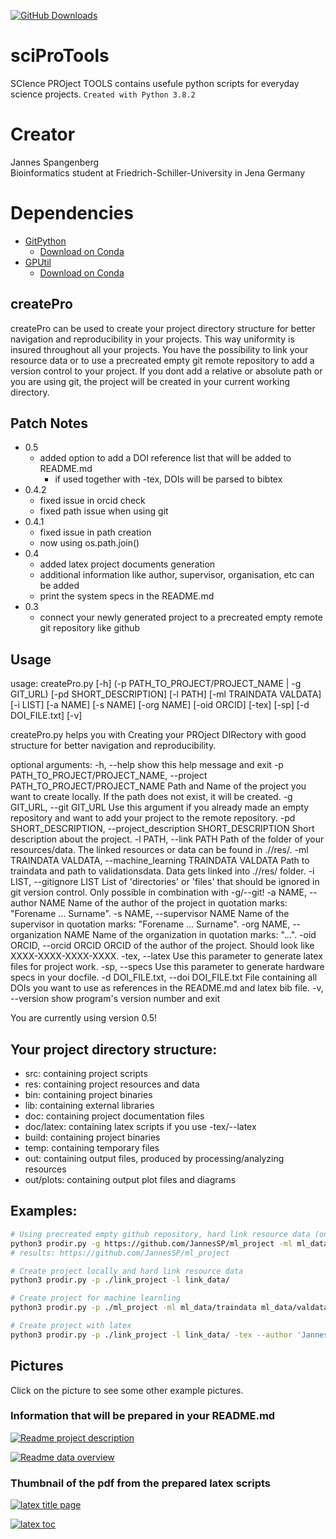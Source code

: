 [![GitHub Downloads](https://img.shields.io/github/downloads/JannesSP/sciProTools/total?label=download&logo=github&style=social)](https://github.com/JannesSP/sciProTools)

# sciProTools
SCIence PROject TOOLS contains usefule python scripts for everyday science projects.
```Created with Python 3.8.2```

# Creator
Jannes Spangenberg<br>
Bioinformatics student at Friedrich-Schiller-University in Jena Germany<br>

# Dependencies

*   [GitPython](https://gitpython.readthedocs.io/en/stable/)
    *   [Download on Conda](https://anaconda.org/conda-forge/gitpython)
*   [GPUtil](https://github.com/anderskm/gputil)
    *   [Download on Conda](https://anaconda.org/conda-forge/gputil)

## createPro
createPro can be used to create your project directory structure for better navigation and reproducibility in your projects.
This way uniformity is insured throughout all your projects.
You have the possibility to link your resource data or to use a precreated empty git remote repository to add a version control to your project.
If you dont add a relative or absolute path or you are using git, the project will be created in your current working directory.

## Patch Notes
*   0.5
    * added option to add a DOI reference list that will be added to README.md
        * if used together with -tex, DOIs will be parsed to bibtex
*   0.4.2
    * fixed issue in orcid check
    * fixed path issue when using git
*   0.4.1
    * fixed issue in path creation
    * now using os.path.join()
*   0.4 
    * added latex project documents generation
    * additional information like author, supervisor, organisation, etc can be added
    * print the system specs in the README.md
*   0.3 
    * connect your newly generated project to a precreated empty remote git repository like github

## Usage

usage: createPro.py [-h] (-p PATH_TO_PROJECT/PROJECT_NAME | -g GIT_URL)
                    [-pd SHORT_DESCRIPTION] [-l PATH] [-ml TRAINDATA VALDATA]
                    [-i LIST] [-a NAME] [-s NAME] [-org NAME] [-oid ORCID]
                    [-tex] [-sp] [-d DOI_FILE.txt] [-v]

createPro.py helps you with Creating your PROject DIRectory with good
structure for better navigation and reproducibility.

optional arguments:
  -h, --help            show this help message and exit
  -p PATH_TO_PROJECT/PROJECT_NAME, --project PATH_TO_PROJECT/PROJECT_NAME
                        Path and Name of the project you want to create
                        locally. If the path does not exist, it will be
                        created.
  -g GIT_URL, --git GIT_URL
                        Use this argument if you already made an empty
                        repository and want to add your project to the remote
                        repository.
  -pd SHORT_DESCRIPTION, --project_description SHORT_DESCRIPTION
                        Short description about the project.
  -l PATH, --link PATH  Path of the folder of your resources/data. The linked
                        resources or data can be found in ./<project>/res/.
  -ml TRAINDATA VALDATA, --machine_learning TRAINDATA VALDATA
                        Path to traindata and path to validationsdata. Data
                        gets linked into ./<project>/res/ folder.
  -i LIST, --gitignore LIST
                        List of 'directories' or 'files' that should be
                        ignored in git version control. Only possible in
                        combination with -g/--git!
  -a NAME, --author NAME
                        Name of the author of the project in quotation marks:
                        "Forename ... Surname".
  -s NAME, --supervisor NAME
                        Name of the supervisor in quotation marks: "Forename
                        ... Surname".
  -org NAME, --organization NAME
                        Name of the organization in quotation marks: "...".
  -oid ORCID, --orcid ORCID
                        ORCID of the author of the project. Should look like
                        XXXX-XXXX-XXXX-XXXX.
  -tex, --latex         Use this parameter to generate latex files for project
                        work.
  -sp, --specs          Use this parameter to generate hardware specs in your
                        docfile.
  -d DOI_FILE.txt, --doi DOI_FILE.txt
                        File containing all DOIs you want to use as references
                        in the README.md and latex bib file.
  -v, --version         show program's version number and exit

You are currently using version 0.5!

## Your project directory structure:
-   src: containing project scripts
-   res: containing project resources and data
-   bin: containing project binaries
-   lib: containing external libraries
-   doc: containing project documentation files
-   doc/latex: containing latex scripts if you use -tex/--latex
-   build: containing project binaries
-   temp: containing temporary files
-   out: containing output files, produced by processing/analyzing resources
-   out/plots: containing output plot files and diagrams

## Examples:

```sh
# Using precreated empty github repository, hard link resource data (only accessible locally) and add gitignore paths
python3 prodir.py -g https://github.com/JannesSP/ml_project -ml ml_data/traindata ml_data/valdata -i 'res/*' -i '!res/README.md' -i '.gitignore'
# results: https://github.com/JannesSP/ml_project

# Create project locally and hard link resource data
python3 prodir.py -p ./link_project -l link_data/

# Create project for machine learnling
python3 prodir.py -p ./ml_project -ml ml_data/traindata ml_data/valdata

# Create project with latex
python3 prodir.py -p ./link_project -l link_data/ -tex --author 'Jannes Spangenberg' --supervisor 'Jannes Spangenberg' -org 'Friedrich-Schiler-University' -pd 'This is a test project'
```
## Pictures
Click on the picture to see some other example pictures.

### Information that will be prepared in your README.md

[![Readme project description](./img/readme_1.png)](./img/)

[![Readme data overview](./img/readme_2.png)](./img/)

### Thumbnail of the pdf from the prepared latex scripts 

[![latex title page](./img/titlepage.png)](./img/)

[![latex toc](./img/toc.png)](./img/)